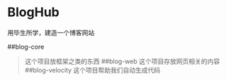# BlogHub
用毕生所学，建造一个博客网站

##blog-core
> 这个项目放框架之类的东西
##blog-web
> 这个项目存放网页相关的内容
##blog-velocity
> 这个项目帮助我们自动生成代码
